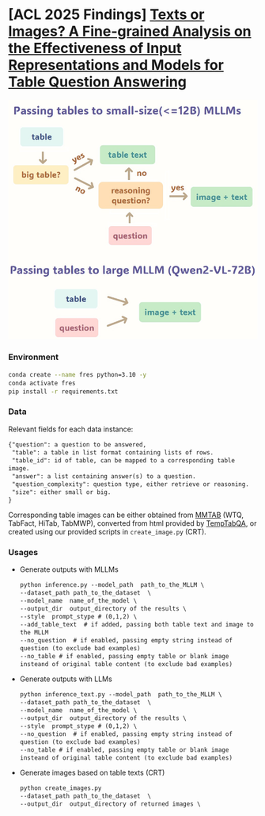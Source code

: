 # [ACL 2025 Findings] [Texts or Images? A Fine-grained Analysis on the Effectiveness of Input Representations and Models for Table Question Answering](https://arxiv.org/abs/2505.14131)

![image](FRES_OVERVIEW.jpg)

### Environment

```sh
conda create --name fres python=3.10 -y
conda activate fres
pip install -r requirements.txt
```

### Data

Relevant fields for each data instance:

```
{"question": a question to be answered,
 "table": a table in list format containing lists of rows.
 "table_id": id of table, can be mapped to a corresponding table image.
 "answer": a list containing answer(s) to a question.
 "question_complexity": question type, either retrieve or reasoning.
 "size": either small or big.
}
```

Corresponding table images can be either obtained from [MMTAB](https://huggingface.co/datasets/SpursgoZmy/MMTab) (WTQ, TabFact, HiTab, TabMWP), converted from html provided by [TempTabQA](https://zenodo.org/records/10022927), or created using our provided scripts in `create_image.py` (CRT).

### Usages

- Generate outputs with MLLMs

  ```
  python inference.py --model_path  path_to_the_MLLM \
  --dataset_path path_to_the_dataset  \
  --model_name  name_of_the_model \
  --output_dir  output_directory of the results \
  --style  prompt_stype # (0,1,2) \
  --add_table_text  # if added, passing both table text and image to the MLLM
  --no_question  # if enabled, passing empty string instead of question (to exclude bad examples)
  --no_table # if enabled, passing empty table or blank image insteand of original table content (to exclude bad examples)
  ```

- Generate outputs with LLMs

  ```
  python inference_text.py --model_path  path_to_the_MLLM \
  --dataset_path path_to_the_dataset  \
  --model_name  name_of_the_model \
  --output_dir  output_directory of the results \
  --style  prompt_stype # (0,1,2) \
  --no_question  # if enabled, passing empty string instead of question (to exclude bad examples)
  --no_table # if enabled, passing empty table or blank image insteand of original table content (to exclude bad examples)
  ```

- Generate images based on table texts (CRT)

  ```
  python create_images.py
  --dataset_path path_to_the_dataset  \
  --output_dir  output_directory of returned images \
  ```
